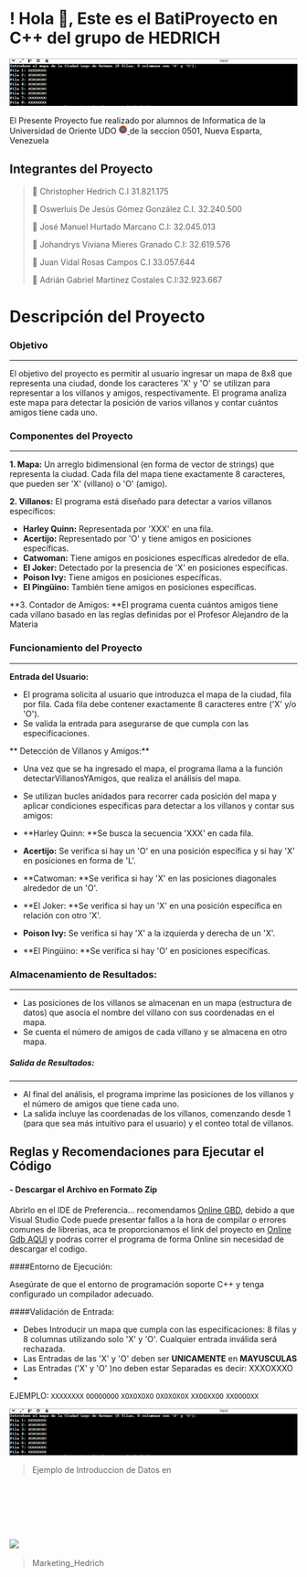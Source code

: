 # !  Hola 👋, Este es el BatiProyecto en C++ del grupo de HEDRICH 
![](https://github.com/HedrichDev/ProyectoC/blob/main/image.png?raw=true)

El Presente Proyecto fue realizado por alumnos de Informatica de la Universidad de Oriente UDO [<img
        src="https://raw.githubusercontent.com/HedrichDev/ProyectoC/refs/heads/main/LOGO%20UDONE.png" 
        width=3%
        title="Logo UDO"
        alt="Logo UDO"
    />
](https://raw.githubusercontent.com/HedrichDev/ProyectoC/refs/heads/main/LOGO%20UDONE.png) de la seccion 0501, Nueva Esparta, Venezuela

## Integrantes del Proyecto 
> 👥 Christopher Hedrich C.I 31.821.175
> 
> 👥 Oswerluis De Jesús Gómez González C.I. 32.240.500
> 
> 👥 José Manuel Hurtado Marcano C.I: 32.045.013
> 
> 👥 Johandrys Viviana Mieres Granado C.I: 32.619.576
> 
> 👥 Juan Vidal Rosas Campos C.I 33.057.644
> 
> 👥 Adrián Gabriel Martinez Costales C.I:32.923.667

# Descripción del Proyecto
### Objetivo
***
El objetivo del proyecto es permitir al usuario ingresar un mapa de 8x8 que representa una ciudad, donde los caracteres 'X' y 'O' se utilizan para representar a los villanos y amigos, respectivamente. El programa analiza este mapa para detectar la posición de varios villanos y contar cuántos amigos tiene cada uno.

### Componentes del Proyecto
***
**1. Mapa:** Un arreglo bidimensional (en forma de vector de strings) que representa la ciudad. Cada fila del mapa tiene exactamente 8 caracteres, que pueden ser 'X' (villano) o 'O' (amigo).

**2. Villanos:** El programa está diseñado para detectar a varios villanos específicos:

- **Harley Quinn:** Representada por 'XXX' en una fila.
- **Acertijo:** Representado por 'O' y tiene amigos en posiciones específicas.
- **Catwoman:** Tiene amigos en posiciones específicas alrededor de ella.
- **El Joker:** Detectado por la presencia de 'X' en posiciones específicas.
- **Poison Ivy:** Tiene amigos en posiciones específicas.
- **El Pingüino:** También tiene amigos en posiciones específicas.

**3.  Contador de Amigos: **El programa cuenta cuántos amigos tiene cada villano basado en las reglas definidas por el Profesor Alejandro de la Materia

### Funcionamiento del Proyecto
***
**Entrada del Usuario:**

- El programa solicita al usuario que introduzca el mapa de la ciudad, fila por fila. Cada fila debe contener exactamente 8 caracteres entre ('X' y/o 'O').
- Se valida la entrada para asegurarse de que cumpla con las especificaciones.

** Detección de Villanos y Amigos:**
- Una vez que se ha ingresado el mapa, el programa llama a la función detectarVillanosYAmigos, que realiza el análisis del mapa.
- Se utilizan bucles anidados para recorrer cada posición del mapa y aplicar condiciones específicas para detectar a los villanos y contar sus amigos:

- **Harley Quinn: **Se busca la secuencia 'XXX' en cada fila.
- **Acertijo:** Se verifica si hay un 'O' en una posición específica y si hay 'X' en posiciones en forma de 'L'.
- **Catwoman: **Se verifica si hay 'X' en las posiciones diagonales alrededor de un 'O'.
- **El Joker: **Se verifica si hay un 'X' en una posición específica en relación con otro 'X'.
- **Poison Ivy:** Se verifica si hay 'X' a la izquierda y derecha de un 'X'.
- **El Pingüino: **Se verifica si hay 'O' en posiciones específicas.


### Almacenamiento de Resultados:
****
- Las posiciones de los villanos se almacenan en un mapa (estructura de datos) que asocia el nombre del villano con sus coordenadas en el mapa.
- Se cuenta el número de amigos de cada villano y se almacena en otro mapa.


##### Salida de Resultados:
****
- Al final del análisis, el programa imprime las posiciones de los villanos y el número de amigos que tiene cada uno.
- La salida incluye las coordenadas de los villanos, comenzando desde 1 (para que sea más intuitivo para el usuario) y el conteo total de villanos.


## Reglas y Recomendaciones para Ejecutar el Código

#### - Descargar el Archivo en Formato Zip
 Abrirlo en el IDE de Preferencia... recomendamos [Online GBD](https://www.onlinegdb.com "Online GBD"), debido a que Visual Studio Code puede presentar fallos a la hora de compilar o errores comunes de librerias, aca te proporcionamos el link del proyecto en [Online Gdb AQUI](https://onlinegdb.com/iMQNxolkv "Online Gdb AQUI")  y podras correr el programa de forma Online sin necesidad de descargar el codigo.


####Entorno de Ejecución:

Asegúrate de que el entorno de programación soporte C++ y tenga configurado un compilador adecuado.

####Validación de Entrada:

- Debes Introducir un mapa que cumpla con las especificaciones: 8 filas y 8 columnas utilizando solo 'X' y 'O'. Cualquier entrada inválida será rechazada.
- Las Entradas de las 'X' y 'O'  deben ser **UNICAMENTE** en **MAYUSCULAS**
- Las Entradas ('X' y 'O' )no deben estar Separadas es decir: XXXOXXXO
- 
EJEMPLO:
`XXXXXXXX`
`OOOOOOOO`
`XOXOXOXO`
`OXOXOXOX`
`XXOOXXOO`
`XXOOOOXX`

![](https://github.com/HedrichDev/ProyectoC/blob/main/ejemplo%20de%20introduccion%20de%20datos.png?raw=true)
>Ejemplo de Introduccion de Datos en 
<br>
<br>
<br>
<br>
<br>


![](https://cdn.beacons.ai/user_content/9gId3uiraCfpOWOK1E0evDYEjyw2/referenced_images/e2c53611-8419-44a6-aa39-5ed4123b8109__link-in-bio__image-block__home__d1c18573-c5c1-436c-a579-c4b5d7984caf__686e7412-cbfe-4602-b9bd-28e0b27b4fa3.png?t=1679753972703)
>Marketing_Hedrich


